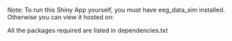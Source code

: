 Note: To run this Shiny App yourself, you must have eeg_data_sim installed.
Otherwise you can view it hosted on: 


All the packages required are listed in dependencies.txt
